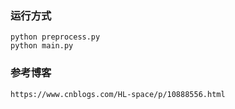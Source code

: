 
### 运行方式
    python preprocess.py
    python main.py

### 参考博客
    https://www.cnblogs.com/HL-space/p/10888556.html